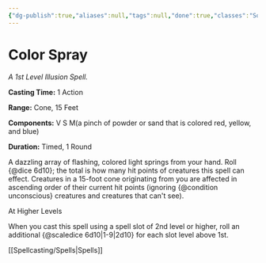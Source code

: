 ```yaml
---
{"dg-publish":true,"aliases":null,"tags":null,"done":true,"classes":"Sorcerer, Wizard,","spellLevel":1,"school":"Illusion","source":"PHB","permalink":"/spells/color-spray/","dgHomeLink":false,"dgPassFrontmatter":true}
---
```


# Color Spray
*A 1st Level Illusion Spell.*

**Casting Time:** 1 Action

**Range:** Cone, 15 Feet

**Components:** V S M(a pinch of powder or sand that is colored red, yellow, and blue)

**Duration:** Timed, 1 Round

A dazzling array of flashing, colored light springs from your hand. Roll {@dice 6d10}; the total is how many hit points of creatures this spell can effect. Creatures in a 15-foot cone originating from you are affected in ascending order of their current hit points (ignoring {@condition unconscious} creatures and creatures that can't see).

At Higher Levels

When you cast this spell using a spell slot of 2nd level or higher, roll an additional {@scaledice 6d10|1-9|2d10} for each slot level above 1st.

[[Spellcasting/Spells|Spells]]